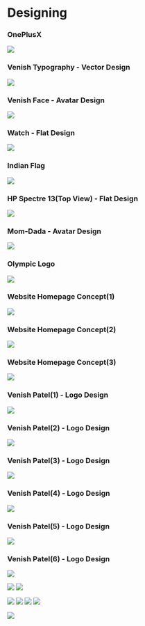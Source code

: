 # Designing

### OnePlusX
![](OnePlusX.jpg)

### Venish Typography - Vector Design
![](Venish-1.jpg)

### Venish Face - Avatar Design
![](VenishAvatar-4.jpg)

### Watch - Flat Design
![](Watch.jpg	)

### Indian Flag
![](IndianFlag.jpg)

### HP Spectre 13(Top View) - Flat Design
![](HpSpectre13-Top-2016-1.jpg)

### Mom-Dada - Avatar Design
![](Mamma-Daddy-6.jpg)

### Olympic Logo
![](Olympic.jpg)

### Website Homepage Concept(1)
![](Wanice_website.jpg)

### Website Homepage Concept(2)
![](Wanice_website.png)

### Website Homepage Concept(3)
![](Mysite2.jpg)

### Venish Patel(1) - Logo Design
![](VenishPatel-5.jpg)

### Venish Patel(2) - Logo Design
![](VenishPatel-3.png)

### Venish Patel(3) - Logo Design
![](VenishPatel-4.png)

### Venish Patel(4) - Logo Design
![](W_Material_logo3.jpg)

### Venish Patel(5) - Logo Design
![](W_Material_logo4.jpg)

### Venish Patel(6) - Logo Design
![](W_round_logo1.jpg)

![](DellXPS15Top.jpg)
![](HpSpectre13-2016.png)








![](VenishAvatar-5.png)
![](VenishLogo.jpg)
![](VenishLogo1.jpg)
![](VenishLogo11.jpg)

![](VenishLogo3.png)





